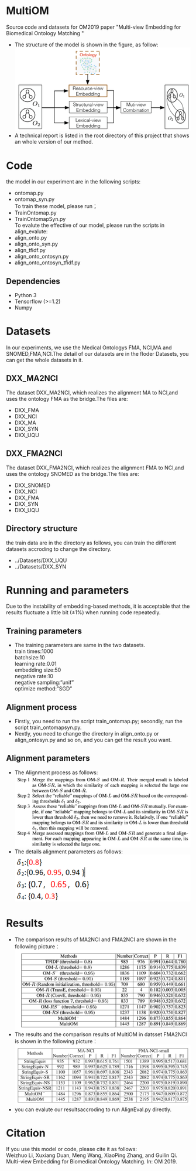 # MultiOM
Source code and datasets for OM2019 paper "Multi-view Embedding for Biomedical Ontology Matching "
* The structure of the model is shown in the figure, as follow:  
![aaaa](https://github.com/chunyedxx/MultiOM/blob/master/img/model_structure.png)
* A technical report is listed in the root directory of this project that shows an whole version of our method.
# Code
the model in our experiment are in the following scripts:  
* ontomap.py  
* ontomap_syn.py  
To train these model, please run；  
* TrainOntomap.py  
* TrainOntomapSyn.py  
To evalute the effective of our model, please run the scripts in align_evalute:  
* align_onto.py  
* align_onto_syn.py  
* align_tfidf.py  
* align_onto_ontosyn.py  
* align_onto_ontosyn_tfidf.py  
## Dependencies
* Python 3  
* Tensorflow (>=1.2)  
* Numpy
# Datasets
In our experiments, we use the Medical Ontologys FMA, NCI,MA and SNOMED,FMA,NCI.The detail of our datasets are in the floder Datasets, you can get the whole datasets in it.
## DXX_MA2NCI
The dataset DXX_MA2NCI, which realizes the alignment MA to NCI,and uses the ontology FMA as the bridge.The files are: 
* DXX_FMA
* DXX_NCI
* DXX_MA
* DXX_SYN
* DXX_UQU
## DXX_FMA2NCI
The dataset DXX_FMA2NCI, which realizes the alignment FMA to NCI,and uses the ontology SNOMED as the bridge.The files are: 
* DXX_SNOMED
* DXX_NCI
* DXX_FMA
* DXX_SYN
* DXX_UQU
## Directory structure
the train data are in the directory as follows, you can train the different datasets accroding to change the directory.  
* ../Datasets/DXX_UQU  
* ../Datasets/DXX_SYN
# Running and parameters
Due to the instability of embedding-based methods, it is acceptable that the results fluctuate a little bit (±1%) when running code repeatedly.
## Training parameters
* The training parameters are same in the two datasets.  
  train times:1000  
  batchsize:10  
  learning rate:0.01  
  embedding size:50  
  negative rate:10  
  negative sampling:”unif”  
  optimize method:”SGD”
## Alignment process 
* Firstly, you need to run the script train_ontomap.py; secondly, run the script train_ontomapsyn.py.
* Nextly, you need to change the directory in align_onto.py or align_ontosyn.py and so on, and you can get the result you want.
## Alignment parameters
* The Alignment process as follows:  
![aaae](https://github.com/chunyedxx/MultiOM/blob/master/img/result3.png)  
* The details alignment parameters as follows:  
![aaaf](https://github.com/chunyedxx/MultiOM/blob/master/img/M%6042QD2_F_%5B5%7D%7D%5B%40%24%60IEA%7B1.png)  
# Results
* The comparison results of MA2NCI and FMA2NCI are shown in the following picture：
![aaab](https://github.com/chunyedxx/MultiOM/blob/master/img/result1.png)
* The results and the comparison results of MultiOM in datsset FMA2NCI is shown in the following picture：
![aaac](https://github.com/chunyedxx/MultiOM/blob/master/img/result2.png)
* you can evalute our resultsaccroding to run AlignEval.py directly.
# Citation
If you use this model or code, please cite it as follows:  
Weizhuo Li, Xuxiang Duan, Meng Wang, XiaoPing Zhang, and Guilin Qi. Multi-view Embedding for Biomedical Ontology Matching. In: OM 2019.

